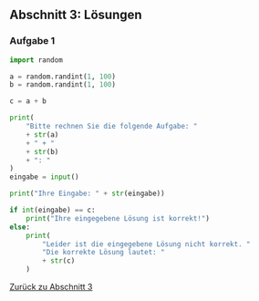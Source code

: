 ## Abschnitt 3: Lösungen
### Aufgabe 1

```python
import random

a = random.randint(1, 100)
b = random.randint(1, 100)

c = a + b

print(
    "Bitte rechnen Sie die folgende Aufgabe: "
    + str(a)
    + " + "
    + str(b)
    + ": "
)
eingabe = input()

print("Ihre Eingabe: " + str(eingabe))

if int(eingabe) == c:
    print("Ihre eingegebene Lösung ist korrekt!")
else:
    print(
        "Leider ist die eingegebene Lösung nicht korrekt. "
        "Die korrekte Lösung lautet: "
        + str(c)
    )
```

[Zurück zu Abschnitt 3](part3.md)